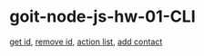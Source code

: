 # goit-node-js-hw-01-CLI

[get id](https://ibb.co/CWfZ5Ch),
[remove id](https://ibb.co/c65N1W7),
[action list](https://ibb.co/dPBJTC1),
[add contact](https://ibb.co/TT4XQVL)
